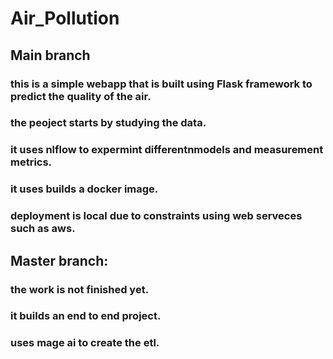 # Air_Pollution
## Main branch
### this is a simple webapp that is built using Flask framework to predict the quality of the air.
### the peoject starts by studying the data.
### it uses nlflow to expermint differentnmodels and measurement metrics.
### it uses builds a docker image.
### deployment is local due to constraints using web serveces such as aws.
## Master branch:
### the work is not finished yet.
### it builds an end to end project.
### uses mage ai to create the etl.

